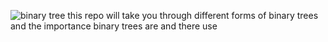 ![binary tree](https://media.gettyimages.com/id/469122292/nl/vector/circuit-board-tree.jpg?s=612x612&w=gi&k=20&c=wvUWHz-OCrM5lgqg4xNIYI51DVmPrYRW-_QRYKNzh2I=)
this repo will take you through different forms of binary trees and the 
importance binary trees are and there use
